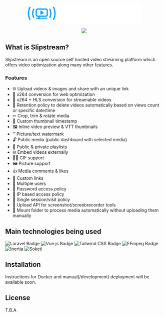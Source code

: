 <p align="center">
<img src="./public/img/logo.png"><br>
</p>

<p align="center">
<img src="https://shields.io/badge/-Still%20in%20development-critical">
</p>

## What is Slipstream?
Slipstream is an open source self hosted video streaming platform which offers video optimization along many other features.

### Features

- 🌐 Upload videos & images and share with an unique link
- 📼 x264 conversion for web optimization
- 📼 x264 + HLS conversion for streamable videos
- 🚮 Retention policy to delete videos automatically based on views count or specific date/time
- ✂ Crop, trim & rotate media 
- 📸 Custom thumbnail timestamp
- 🖼 Inline video preview & VTT thumbnails
- ™ Picture/text watermark
- 🔓 Public media (public dashboard with selected media)
- 📃 Public & private playlists
- 🌐 Embed videos externally
- 👯‍♂️ GIF support
- 🖼️ Picture support
- 👍 Media comments & likes
- 🐌 Custom links
- 👥 Multiple users 
- 🔑 Password access policy
- 🔑 IP based access policy
- 🔐 Single session/visit policy
- 🔲 Upload API for screenshot/screebrecorder tools
- 💾 Mount folder to process media automatically without uploading them manually


## Main technologies being used
![Laravel Badge](https://img.shields.io/badge/Laravel-FF2D20?logo=laravel&logoColor=fff&style=flat-square)
![Vue.js Badge](https://img.shields.io/badge/Vue.js-4FC08D?logo=vuedotjs&logoColor=fff&style=flat-square)
![Tailwind CSS Badge](https://img.shields.io/badge/Tailwind%20CSS-06B6D4?logo=tailwindcss&logoColor=fff&style=flat-square)
![FFmpeg Badge](https://img.shields.io/badge/FFmpeg-007808?logo=ffmpeg&logoColor=fff&style=flat-square)
![Inertia](https://img.shields.io/badge/Inertia.js-756eec?&logoColor=fff&style=flat-square)
![Soketi](https://img.shields.io/badge/Soketi-fcba03?&logoColor=fff&style=flat-square)

## Installation
Instructions for Docker and manual(/development) deployment will be available soon.

## License
T.B.A
